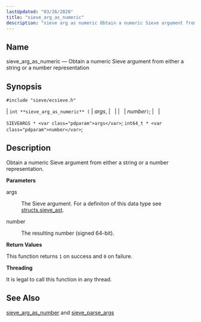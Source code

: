 ```yaml
---
lastUpdated: "03/26/2020"
title: "sieve_arg_as_numeric"
description: "sieve arg as numeric Obtain a numeric Sieve argument from either a string or a number representation int sieve arg as numeric args number SIEVEARGS args int 64 t number Obtain a numeric Sieve argument from either a string or a number representation args The Sieve argument For a definiton..."
---
```


<a name="apis.sieve_arg_as_numeric"></a> 
## Name

sieve_arg_as_numeric — Obtain a numeric Sieve argument from either a string or a number representation

## Synopsis

`#include "sieve/ecsieve.h"`

| `int **sieve_arg_as_numeric** (` | <var class="pdparam">args</var>, |   |
|   | <var class="pdparam">number</var>`)`; |   |

`SIEVEARGS * <var class="pdparam">args</var>`;
`int64_t * <var class="pdparam">number</var>`;<a name="idp59682608"></a> 
## Description

Obtain a numeric Sieve argument from either a string or a number representation.

**<a name="idp59683872"></a> Parameters**

<dl class="variablelist">

<dt>args</dt>

<dd>

The Sieve argument. For a definiton of this data type see [structs.sieve_ast](/momentum/3/3-api/structs-sieve-ast).

</dd>

<dt>number</dt>

<dd>

The resulting number (signed 64-bit).

</dd>

</dl>

**<a name="idp59689216"></a> Return Values**

This function returns `1` on success and `0` on failure.

**<a name="idp59691024"></a> Threading**

It is legal to call this function in any thread.

<a name="idp59692128"></a> 
## See Also

[sieve_arg_as_number](/momentum/3/3-api/apis-sieve-arg-as-number) and [sieve_parse_args](/momentum/3/3-api/apis-sieve-parse-args)